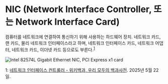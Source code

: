 # NIC (Network Interface Controller, 또는 Network Interface Card)

컴퓨터를 네트워크에 연결하여 통신하기 위해 사용하는 하드웨어 장치. 네트워크 카드, 랜 카드, 물리 네트워크 인터페이스라고 하며, 네트워크 인터페이스 카드, 네트워크 어댑터, 네트워크 카드, 이더넷 카드 등으로도 부른다.<sup>[1](#footnote_1)</sup>

![Intel 82574L Gigabit Ethernet NIC, PCI Express x1 card](https://upload.wikimedia.org/wikipedia/commons/thumb/2/24/An_Intel_82574L_Gigabit_Ethernet_NIC%2C_PCI_Express_x1_card.jpg/960px-An_Intel_82574L_Gigabit_Ethernet_NIC%2C_PCI_Express_x1_card.jpg?20140221033554)

<a name="footnote_1">1</a>: [네트워크 인터페이스 컨트롤러 - 위키백과, 우리 모두의 백과사전](https://ko.wikipedia.org/wiki/%EB%84%A4%ED%8A%B8%EC%9B%8C%ED%81%AC_%EC%9D%B8%ED%84%B0%ED%8E%98%EC%9D%B4%EC%8A%A4_%EC%BB%A8%ED%8A%B8%EB%A1%A4%EB%9F%AC). 2025년 5월 22일.